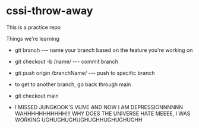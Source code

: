 # cssi-throw-away
This is a practice repo

Things we're learning
- git branch
--- name your branch based on the feature you're working on

- git checkout -b /name/
--- commit branch

- git push origin /branchName/
--- push to specific branch

- to get to another branch, go back through main
- git checkout main


- I MISSED JUNGKOOK'S VLIVE AND NOW I AM DEPRESSIONNNNNN WAHHHHHHHHHHH!!! WHY DOES THE UNIVERSE HATE MEEEE, I WAS WORKING UGHUGHUGHUGHUGHHUGHUGHUGHH